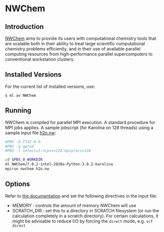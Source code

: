 # NWChem

## Introduction

[NWChem][a] aims to provide its users with computational chemistry tools that are scalable both in their ability to treat large scientific computational chemistry problems efficiently, and in their use of available parallel computing resources from high-performance parallel supercomputers to conventional workstation clusters.

## Installed Versions

For the current list of installed versions, use:

```console
$ ml av NWChem
```

## Running

NWChem is compiled for parallel MPI execution. A standard procedure for MPI jobs applies. A sample jobscript (for Karolina on 128 threads) using a sample input file [h2o.nw][1]:

```bash
#PBS -A IT4I-0-0
#PBS -q qprod
#PBS -l select=1:ncpus=128:mpiprocs=128

cd $PBS_O_WORKDIR
ml NWChem/7.0.2-intel-2020a-Python-3.8.2-karolina
mpirun nwchem h2o.nw
```

## Options

Refer to [the documentation][b] and set the following directives in the input file:

* MEMORY : controls the amount of memory NWChem will use
* SCRATCH_DIR : set this to a directory in SCRATCH filesystem (or run the calculation completely in a scratch directory). For certain calculations, it might be advisable to reduce I/O by forcing the `direct` mode, e.g. `scf direct`

[1]: ./files-nwchem/h2o.nw

[a]: https://www.nwchem-sw.org/index.php/Main_Page
[b]: https://github.com/nwchemgit/nwchem/wiki
